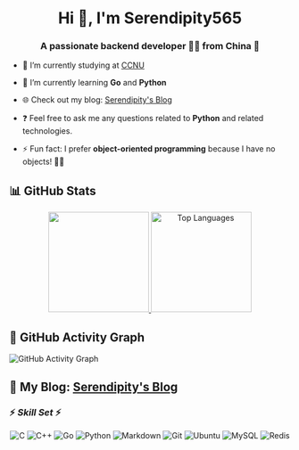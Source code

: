 <h1 align="center">Hi 👋, I'm Serendipity565</h1>
<h3 align="center">A passionate backend developer 👨‍💻 from China 🚀</h3>

- 🔭 I’m currently studying at [CCNU](https://www.ccnu.edu.cn/)

- 🌱 I’m currently learning **Go** and **Python**

- 🌐 Check out my blog: [Serendipity's Blog](https://serendipity565.github.io/)

- ❓ Feel free to ask me any questions related to **Python** and related technologies.

- ⚡ Fun fact: I prefer **object-oriented programming** because I have no objects! 🤷‍♂️

## 📊 GitHub Stats

<p align="center">
  <a href="https://github.com/Serendipity565/github-readme-stats">
    <img height="180em" src="https://github-readme-stats-serendipity654s-projects.vercel.app/api?username=Serendipity565&show_icons=true&count_private=true" />
  </a>
  <a href="https://github.com/Serendipity565">
    <img height="180em" src="https://github-readme-stats-serendipity654s-projects.vercel.app/api/top-langs/?username=Serendipity565&layout=compact" alt="Top Languages" />
  </a>
</p>

## 🌟 GitHub Activity Graph

![GitHub Activity Graph](https://github-readme-activity-graph.vercel.app/graph?username=Serendipity565&theme=github-light)

## 📝 My Blog: [Serendipity's Blog](https://serendipity565.github.io/)

### ⚡ ***Skill Set*** ⚡

<p align="center">
  <img src="https://img.shields.io/badge/C-ff9999?style=for-the-badge&logo=C&logoColor=fff" alt="C" />
  <img src="https://img.shields.io/badge/C++-ffb266?style=for-the-badge&logo=cplusplus&logoColor=fff" alt="C++" />
  <img src="https://img.shields.io/badge/Go-ffcc66?style=for-the-badge&logo=go&logoColor=fff" alt="Go" />
  <img src="https://img.shields.io/badge/Python-99ff99?style=for-the-badge&logo=python&logoColor=fff" alt="Python" />
  <img src="https://img.shields.io/badge/Markdown-99ccff?style=for-the-badge&logo=markdown&logoColor=fff" alt="Markdown" />
  <img src="https://img.shields.io/badge/Git-9999ff?style=for-the-badge&logo=git&logoColor=fff" alt="Git" />
  <img src="https://img.shields.io/badge/Ubuntu-cc99ff?style=for-the-badge&logo=ubuntu&logoColor=fff" alt="Ubuntu" />
  <img src="https://img.shields.io/badge/MySQL-ff99ff?style=for-the-badge&logo=mysql&logoColor=fff" alt="MySQL" />
  <img src="https://img.shields.io/badge/Redis-ffb3ff?style=for-the-badge&logo=redis&logoColor=fff" alt="Redis" />
</p>
